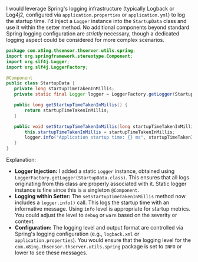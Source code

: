 I would leverage Spring's logging infrastructure (typically Logback or Log4j2, configured via `application.properties` or `application.yml`) to log the startup time.  I'd inject a `Logger` instance into the `StartupData` class and use it within the setter method.  No additional components beyond standard Spring logging configuration are *strictly* necessary, though a dedicated logging aspect could be considered for more complex scenarios.

```java
package com.x8ing.thsensor.thserver.utils.spring;
import org.springframework.stereotype.Component;
import org.slf4j.Logger;
import org.slf4j.LoggerFactory;

@Component
public class StartupData {
   private long startupTimeTakenInMillis;
   private static final Logger logger = LoggerFactory.getLogger(StartupData.class);

   public long getStartupTimeTakenInMillis() {
       return startupTimeTakenInMillis;
   }

   public void setStartupTimeTakenInMillis(long startupTimeTakenInMillis) {
       this.startupTimeTakenInMillis = startupTimeTakenInMillis;
       logger.info("Application startup time: {} ms", startupTimeTakenInMillis);
   }
}
```

Explanation:

*   **Logger Injection:** I added a static `Logger` instance, obtained using `LoggerFactory.getLogger(StartupData.class)`. This ensures that all logs originating from this class are properly associated with it. Static logger instance is fine since this is a singleton `@Component`.
*   **Logging within Setter:** The `setStartupTimeTakenInMillis` method now includes a `logger.info()` call.  This logs the startup time with an informative message.  Using `info` level is appropriate for startup metrics.  You could adjust the level to `debug` or `warn` based on the severity or context.
*   **Configuration:**  The logging level and output format are controlled via Spring's logging configuration (e.g., `logback.xml` or `application.properties`).  You would ensure that the logging level for the `com.x8ing.thsensor.thserver.utils.spring` package is set to `INFO` or lower to see these messages.